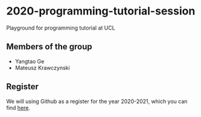 # 2020-programming-tutorial-session
Playground for programming tutorial at UCL

## Members of the group
* Yangtao Ge
* Mateusz Krawczynski


## Register
We will using Github as a register for the year 2020-2021, which you can find [here](./register.md).
